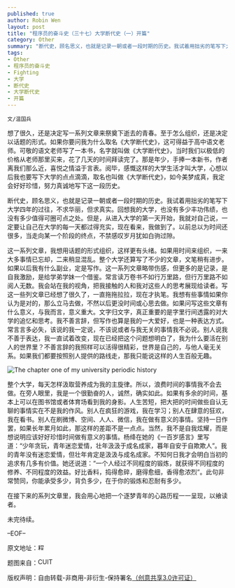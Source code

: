 ```yaml
---
published: true
author: Robin Wen
layout: post
title: "程序员的奋斗史（三十七）大学断代史（一）开篇"
category: Other
summary: "断代史，顾名思义，也就是记录一朝或者一段时期的历史。我试着用拙劣的笔写下大学四年的过往，不求华丽，但求真实。回想我的大学，也没有多少丰功伟绩，也没有多少值得可圈可点之处。但是，从进入大学的第一天开始，我就对自己说，一定要让自己在大学的每一天都过得充实，现在看来，我做到了。以前总以为时间还很多，当走向某一个阶段的终点，不禁感叹岁月犹如白驹过隙。"
tags: 
- Other
- 程序员的奋斗史
- Fighting
- 大学
- 断代史
- 大学断代史
- 开篇
---
```


`文/温国兵`

想了很久，还是决定写一系列文章来祭奠下逝去的青春。至于怎么组织，还是决定以话题的形式。如果你要问我为什么取名《大学断代史》，这可得益于高中语文老师。可敬的语文老师写了一本书，名字就叫做《大学断代史》，当时我们以极低的价格从老师那里买来，花了几天的时间拜读完了。那是年少，手捧一本新书，作者离我们那么近，喜悦之情溢于言表。阅毕，感慨这样的大学生活才叫大学，心想以后我也要写下大学的点点滴滴，取名也叫做《大学断代史》，如今美梦成真，我定会好好珍惜，努力真诚地写下这一段历史。

断代史，顾名思义，也就是记录一朝或者一段时期的历史。我试着用拙劣的笔写下大学四年的过往，不求华丽，但求真实。回想我的大学，也没有多少丰功伟绩，也没有多少值得可圈可点之处。但是，从进入大学的第一天开始，我就对自己说，一定要让自己在大学的每一天都过得充实，现在看来，我做到了。以前总以为时间还很多，当走向某一个阶段的终点，不禁感叹岁月犹如白驹过隙。

这一系列文章，我想用话题的形式组织，这样更有头绪。如果用时间来组织，一来大多事情已忘却，二来稍显混乱。整个大学还算写了不少的文章，文笔稍有进步。如果以后我有什么副业，定是写作。这一系列文章略带伤感，但更多的是记录，是自我激励，是给学弟学妹一个借鉴。常言读万卷书不如行万里路，但行万里路不如阅人无数。我会站在我的视角，把我接触的人和我对这些人的思考展现给读者。写这一些列文章已经想了很久了，一直拖拖拉拉，现在才执笔。我想有些事情如果你认为是对的，那么立马去做，不然以后更没时间或心思去做。如果问写这些文章有什么意义，与我而言，意义重大。文字归文字，真正重要的是字里行间透露的对大学的追忆和思考。我不善言辞，但写作也算是我的一大爱好，也是一种表达方式。常言言多必失，该说的我一定说，不该说或者与我无关的事情我不必说。别人说我不善于表达，我一直试着改变，现在已经把这个问题想明白了，我为什么要活在别人的世界里？不善言辞的我照样可以活得很精彩，世界是自己的，与他人毫无关系。如果我们都要按照别人提供的路线走，那我只能说这样的人生百般无趣。

![The chapter one of my university periodic history](http://i.imgur.com/ChzJFib.jpg)

整个大学，每天怎样汲取营养成为我的主旋律。所以，浪费时间的事情我不会去做。在旁人眼里，我是一个很勤奋的人，诚然，确实如此。如果有多余的时间，基本上可以在图书馆或者体育场看到我的身影。人生苦短，把大把的时间做些自认无聊的事情实在不是我的作风。别人在疯狂的游戏，我在学习；别人在肆意的狂欢，我在看书。别人在刷微博、空间、人人、微信，我在做有意义的事情。坚持一日作罢，如果长年累月如此，那这样的差距不是一点点。当然，我不是自我炫耀，而是想说明应该好好珍惜时间做有意义的事情。杨绛在她的《一百岁感言》里写道：“少年贪玩，青年迷恋爱情，壮年汲汲于成名成家，暮年自安于自欺欺人”。我的青年没有迷恋爱情，但壮年肯定是汲汲与成名成家。不知何日我才会明白当初的追求有几多有价值。她还说道：“一个人经过不同程度的锻炼，就获得不同程度的修养、不同程度的效益。好比香料，捣得愈碎，磨得愈细，香得愈浓烈”。此句非常赞同，你能承受多少，背负多少，在于你的锻炼和忍耐有多少。

在接下来的系列文章里，我会用心地把一个逐梦青年的心路历程一一呈现，以飨读者。

未完待续。

–EOF–

原文地址：<a href="http://blog.csdn.net/justdb/article/details/26817259" target="_blank"><img src="http://i.imgur.com/BROigUO.jpg" title="程序员的奋斗史（三十七）大学断代史（一）开篇" height="16px" width="16px" border="0" alt="程序员的奋斗史（三十七）大学断代史（一）开篇" /></a>

题图来自：<a href="http://yb.cuit.edu.cn/" target="_blank"><img src="http://i.imgur.com/PrvUx6K.png" title="CUIT" height="16px" width="100px" border="0" alt="CUIT" /></a>

版权声明：自由转载-非商用-非衍生-保持署名<a href="http://creativecommons.org/licenses/by-nc-nd/3.0/deed.zh" target="_blank">（创意共享3.0许可证）</a>